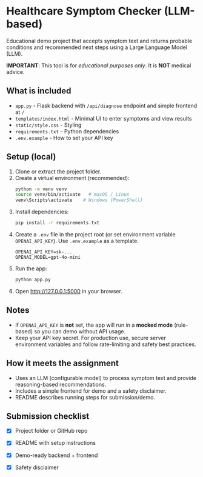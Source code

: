 
# Healthcare Symptom Checker (LLM-based)

Educational demo project that accepts symptom text and returns probable conditions and recommended next steps using a Large Language Model (LLM).

**IMPORTANT**: This tool is for _educational purposes only_. It is **NOT** medical advice.

## What is included
- `app.py` - Flask backend with `/api/diagnose` endpoint and simple frontend at `/`
- `templates/index.html` - Minimal UI to enter symptoms and view results
- `static/style.css` - Styling
- `requirements.txt` - Python dependencies
- `.env.example` - How to set your API key

## Setup (local)
1. Clone or extract the project folder.
2. Create a virtual environment (recommended):
   ```bash
   python -m venv venv
   source venv/bin/activate   # macOS / Linux
   venv\Scripts\activate    # Windows (PowerShell)
   ```
3. Install dependencies:
   ```bash
   pip install -r requirements.txt
   ```
4. Create a `.env` file in the project root (or set environment variable `OPENAI_API_KEY`). Use `.env.example` as a template.
   ```
   OPENAI_API_KEY=sk-...
   OPENAI_MODEL=gpt-4o-mini
   ```
5. Run the app:
   ```bash
   python app.py
   ```
6. Open http://127.0.0.1:5000 in your browser.

## Notes
- If `OPENAI_API_KEY` is **not** set, the app will run in a **mocked mode** (rule-based) so you can demo without API usage.
- Keep your API key secret. For production use, secure server environment variables and follow rate-limiting and safety best practices.

## How it meets the assignment
- Uses an LLM (configurable model) to process symptom text and provide reasoning-based recommendations.
- Includes a simple frontend for demo and a safety disclaimer.
- README describes running steps for submission/demo.

## Submission checklist
- [x] Project folder or GitHub repo
- [x] README with setup instructions
- [x] Demo-ready backend + frontend
- [x] Safety disclaimer

